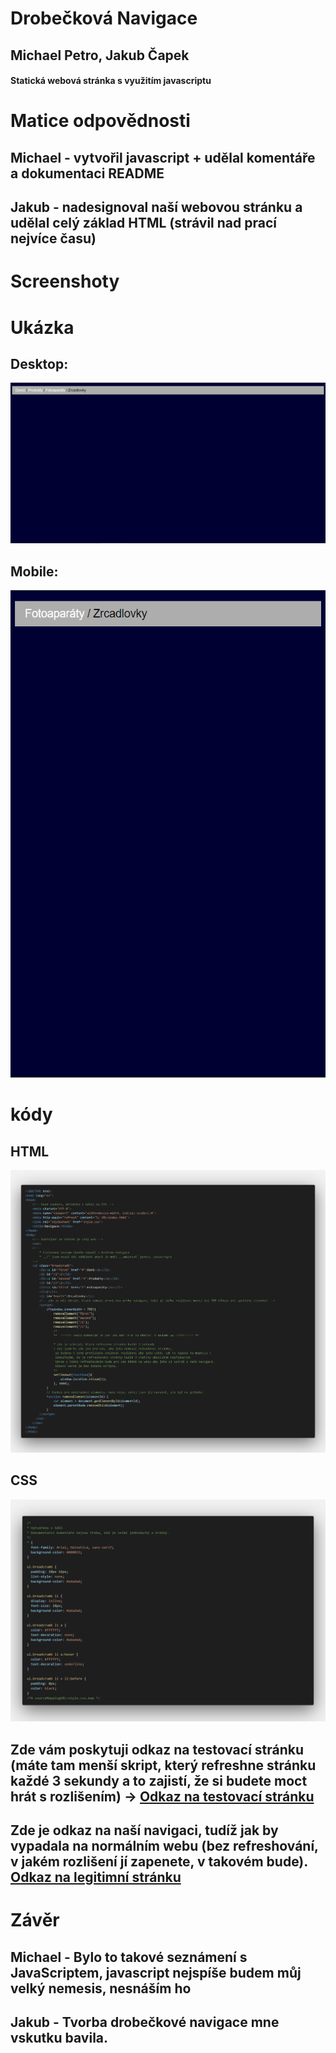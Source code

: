 # Drobečková Navigace
## Michael Petro, Jakub Čapek
#### Statická webová stránka s využitím javascriptu

# Matice odpovědnosti
## Michael - vytvořil javascript + udělal komentáře a dokumentaci README
## Jakub - nadesignoval naší webovou stránku a udělal celý základ HTML (strávil nad prací nejvíce času)

# Screenshoty <br>
# Ukázka
#### 
## Desktop:
![1.PNG](Screenshots/Page/Desktop/1.PNG)
## Mobile:
![1.PNG](Screenshots/Page/Mobile/1.PNG)

# kódy
## HTML
![1.PNG](Screenshots/Html/1.png)

## CSS
![1.PNG](Screenshots/Css/1.png)
## Zde vám poskytuji odkaz na testovací stránku (máte tam menší skript, který refreshne stránku každé 3 sekundy a to zajistí, že si  budete moct hrát s rozlišením) -> [Odkaz na testovací stránku](http://michael.petro.sweb.cz/WAP/DrobeckovaNavigace/Drobecky/index.html)
## Zde je odkaz na naší navigaci, tudíž jak by vypadala na normálním webu (bez refreshování, v jakém rozlišení jí zapenete, v takovém bude). [Odkaz na legitimní stránku](http://michael.petro.sweb.cz/WAP/DrobeckovaNavigace/index.html)

# Závěr
## Michael - Bylo to takové seznámení s JavaScriptem, javascript nejspíše budem můj velký nemesis, nesnáším ho
## Jakub - Tvorba drobečkové navigace mne vskutku bavila.
